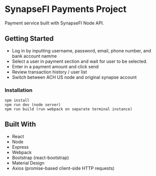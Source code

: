 # SynapseFI Payments Project

Payment service built with SynapseFI Node API. 

## Getting Started

* Log in by inputting username, password, email, phone number, and bank account namme
* Select a user in payment section and wait for user to be selected.
* Enter in a payment amount and click send
* Review transaction history / user list
* Switch between ACH US node and original synapse account

### Installation

```
npm install
npm run dev (node server)
npm run build (run webpack on separate terminal instance)
```

## Built With

* React 
* Node
* Express
* Webpack
* Bootstrap (react-bootstrap)
* Material Design
* Axios (promise-based client-side HTTP requests)
